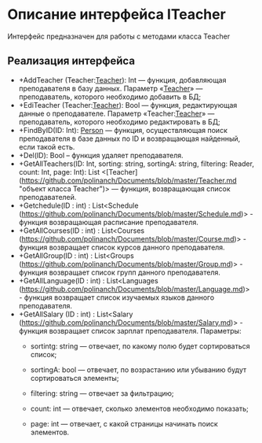 # Описание интерфейса ITeacher
Интерфейс предназначен для работы с методами класса Teacher

## Реализация интерфейса
* +AddTeacher (Teacher:[Teacher](https://github.com/polinanch/Documents/blob/master/Teacher.md "объект класса Teachers")): Int — функция, добавляющая преподавателя в базу данных. Параметр
 «[Teacher](https://github.com/polinanch/Documents/blob/master/Teacher.md "объект класса Teacher")» — преподаватель, 
которого необходимо добавить в БД;
* +EdiTeacher (Teacher:[Teacher](https://github.com/polinanch/Documents/blob/master/Teacher.md "объект класса Teacher")): Bool — функция, редактирующая
 данные о преподавателе. Параметр «Teacher:[Teacher](https://github.com/polinanch/Documents/blob/master/Teacher.md "объект класса Teacher")» — 
преподаватель, которого необходимо редактировать в БД;
* +FindByID(ID: Int): [Person](https://github.com/polinanch/Documents/blob/master/Teacher.md "объект класса Teacher")  — функция, осуществляющая 
поиск преподавателя в базе данных по ID и возвращающая найденный, если такой есть. 
* +Del(ID): Bool – функция удаляет преподавателя.
* +GetAllTeachers(ID: Int, sorting: string, sortingA: string, filtering: Reader, count: Int, page: Int): List <[Teacher]
(https://github.com/polinanch/Documents/blob/master/Teacher.md "объект класса Teacher")> — функция, возвращающая список преподавателей. 
* +Getchedule(ID : int) : List<Schedule (https://github.com/polinanch/Documents/blob/master/Schedule.md)> - функция возвращающая расписание преподавателя.
* +GetAllCourses(ID : int) : List<Courses (https://github.com/polinanch/Documents/blob/master/Course.md)> - функция возвращает список курсов данного преподавателя.
* +GetAllGroup(ID : int) : List<Groups (https://github.com/polinanch/Documents/blob/master/Group.md)> - функция возвращает список групп данного преподавателя.
* +GetAllLanguage(ID : int) :  List<Languages (https://github.com/polinanch/Documents/blob/master/Language.md)> - функция возвращает список изучаемых языков данного преподавателя.
* +GetAllSalary (ID : int) : List<Salary (https://github.com/polinanch/Documents/blob/master/Salary.md)> - функция возвращает список зарплат преподавателя.
Параметры: 
	* sortintg: string — отвечает, по какому полю будет сортироваться список;
  
	* sortingA: bool — отвечает, по возрастанию или убыванию будут сортироваться элементы;
  
	* filtering: string — отвечает за фильтрацию;
  
	* count: int — отвечает, сколько элементов необходимо показать;
  
	* page: int — отвечает, с какой страницы начинать поиск элементов.
